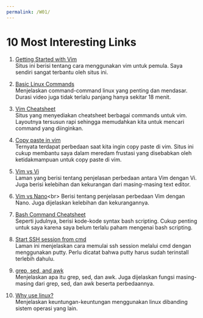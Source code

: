 ```yaml
---
permalink: /W01/
---
```


# 10 Most Interesting Links

1. [Getting Started with Vim](https://www.sitepoint.com/getting-started-vim/)<br>
Situs ini berisi tentang cara menggunakan vim untuk pemula. 
Saya sendiri sangat terbantu oleh situs ini.

2. [Basic Linux Commands](https://www.youtube.com/watch?v=IVquJh3DXUA)<br>
Menjelaskan command-command linux yang penting dan mendasar.
Durasi video juga tidak terlalu panjang hanya sekitar 18 menit.

3. [Vim Cheatsheet](https://quickref.me/vim)<br>
Situs yang menyediakan cheatsheet berbagai commands untuk vim.
Layoutnya tersusun rapi sehingga memudahkan kita untuk mencari command yang diinginkan.

4. [Copy paste in vim](https://vim.fandom.com/wiki/Copy,_cut_and_paste)<br>
Ternyata terdapat perbedaan saat kita ingin copy paste di vim.
Situs ini cukup membantu saya dalam meredam frustasi yang disebabkan oleh ketidakmampuan untuk copy paste di vim.

5. [Vim vs Vi](https://vi.stackexchange.com/questions/5514/biggest-differences-between-vim-and-vi)<br>
Laman yang berisi tentang penjelasan perbedaan antara Vim dengan Vi.
Juga berisi kelebihan dan kekurangan dari masing-masing text editor.

6. [Vim vs Nano](https://askubuntu.com/questions/726669/difference-between-nano-and-vim#:~:text=Nano%20is%20easier%20to%20use,to%20do%20anything%20with%20it.&text=Vim%20is%20powerful%2C%20but%20tough%20to%20learn.)<br>
Berisi tentang penjelasan perbedaan Vim dengan Nano.
Juga dijelaskan kelebihan dan kekurangannya.

7. [Bash Command Cheatsheet](https://devhints.io/bash)<br>
Seperti judulnya, berisi kode-kode syntax bash scripting.
Cukup penting untuk saya karena saya belum terlalu paham mengenai bash scripting.

8. [Start SSH session from cmd](https://my.kualo.com/knowledgebase/?kbcat=0&article=890)<br>
Laman ini menjelaskan cara memulai ssh session melalui cmd dengan menggunakan putty.
Perlu dicatat bahwa putty harus sudah terinstall terlebih dahulu.

9. [grep, sed, and awk](https://www.baeldung.com/linux/grep-sed-awk-differences)<br>
Menjelaskan apa itu grep, sed, dan awk. 
Juga dijelaskan fungsi masing-masing dari grep, sed, dan awk beserta perbedaannya.

10. [Why use linux?](https://itsfoss.com/why-use-linux/)<br>
Menjelaskan keuntungan-keuntungan menggunakan linux dibanding sistem operasi yang lain.
